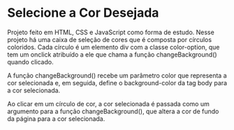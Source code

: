 # Selecione a Cor Desejada

Projeto feito em HTML, CSS e JavaScript como forma de estudo. Nesse projeto há uma caixa de seleção de cores que é composta por círculos coloridos. Cada círculo é um elemento div com a classe color-option, que tem um onclick atribuído a ele que chama a função changeBackground() quando clicado.

A função changeBackground() recebe um parâmetro color que representa a cor selecionada e, em seguida, define o background-color da tag body para a cor selecionada.

Ao clicar em um círculo de cor, a cor selecionada é passada como um argumento para a função changeBackground(), que altera a cor de fundo da página para a cor selecionada.